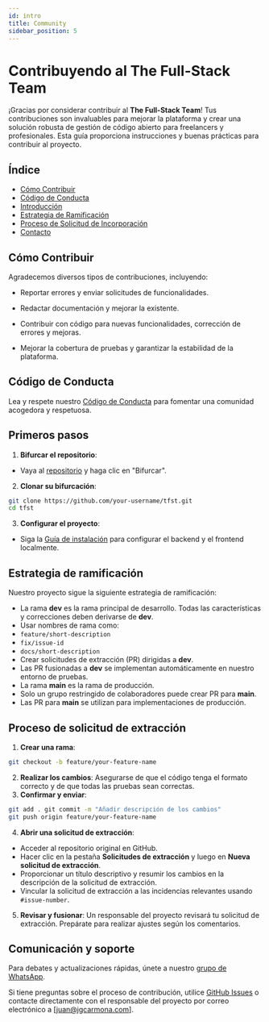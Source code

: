 ```yaml
---
id: intro
title: Community
sidebar_position: 5
---
```

# Contribuyendo al The Full-Stack Team

¡Gracias por considerar contribuir al **The Full-Stack Team**! Tus contribuciones son invaluables para mejorar la plataforma y crear una solución robusta de gestión de código abierto para freelancers y profesionales. Esta guía proporciona instrucciones y buenas prácticas para contribuir al proyecto.

## Índice

- [Cómo Contribuir](#how-to-contribute)
- [Código de Conducta](#code-of-conduct)
- [Introducción](#getting-started)
- [Estrategia de Ramificación](#branching-strategy)
- [Proceso de Solicitud de Incorporación](#pull-request-process)
- [Contacto](#contact)

## Cómo Contribuir

Agradecemos diversos tipos de contribuciones, incluyendo:
- Reportar errores y enviar solicitudes de funcionalidades.
- Redactar documentación y mejorar la existente.
- Contribuir con código para nuevas funcionalidades, corrección de errores y mejoras.

- Mejorar la cobertura de pruebas y garantizar la estabilidad de la plataforma.

## Código de Conducta

Lea y respete nuestro [Código de Conducta](CODE_OF_CONDUCT.md) para fomentar una comunidad acogedora y respetuosa.

## Primeros pasos

1. **Bifurcar el repositorio**:

- Vaya al [repositorio](https://github.com/JGCarmona-Consulting/tfst) y haga clic en "Bifurcar".

2. **Clonar su bifurcación**:
```bash
git clone https://github.com/your-username/tfst.git
cd tfst
```
3. **Configurar el proyecto**:

- Siga la [Guía de instalación](../install/index.md) para configurar el backend y el frontend localmente.

## Estrategia de ramificación

Nuestro proyecto sigue la siguiente estrategia de ramificación:

- La rama **dev** es la rama principal de desarrollo. Todas las características y correcciones deben derivarse de **dev**.
- Usar nombres de rama como:
- `feature/short-description`
- `fix/issue-id`
- `docs/short-description`
- Crear solicitudes de extracción (PR) dirigidas a **dev**.
- Las PR fusionadas a **dev** se implementan automáticamente en nuestro entorno de pruebas.
- La rama **main** es la rama de producción.
- Solo un grupo restringido de colaboradores puede crear PR para **main**.
- Las PR para **main** se utilizan para implementaciones de producción.

## Proceso de solicitud de extracción

1. **Crear una rama**: 
```bash
git checkout -b feature/your-feature-name
```
2. **Realizar los cambios**: Asegurarse de que el código tenga el formato correcto y de que todas las pruebas sean correctas.
3. **Confirmar y enviar**:
```bash
git add . git commit -m "Añadir descripción de los cambios"
git push origin feature/your-feature-name
```
4. **Abrir una solicitud de extracción**:
- Acceder al repositorio original en GitHub.
- Hacer clic en la pestaña **Solicitudes de extracción** y luego en **Nueva solicitud de extracción**.
- Proporcionar un título descriptivo y resumir los cambios en la descripción de la solicitud de extracción.
- Vincular la solicitud de extracción a las incidencias relevantes usando `#issue-number`.

5. **Revisar y fusionar**: Un responsable del proyecto revisará tu solicitud de extracción. Prepárate para realizar ajustes según los comentarios.

## Comunicación y soporte

Para debates y actualizaciones rápidas, únete a nuestro [grupo de WhatsApp](https://chat.whatsapp.com/Jnoi9xHbMQ09fJNpxJA0LJ).

Si tiene preguntas sobre el proceso de contribución, utilice [GitHub Issues](https://github.com/juangcarmona/tfst/issues) o contacte directamente con el responsable del proyecto por correo electrónico a [juan@jgcarmona.com].